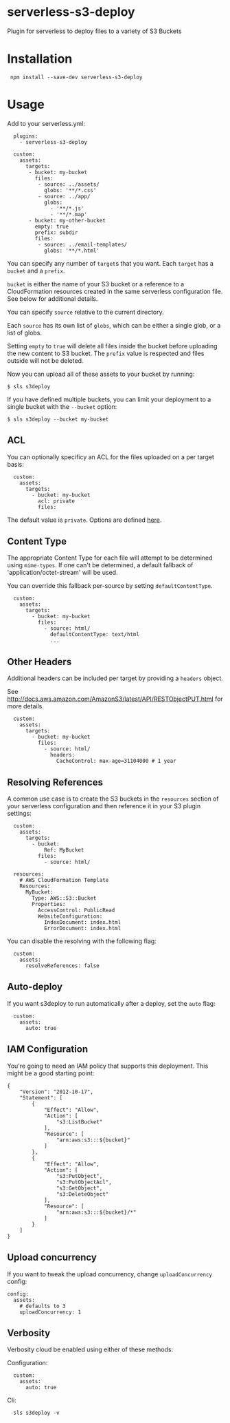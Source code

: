 # serverless-s3-deploy

Plugin for serverless to deploy files to a variety of S3 Buckets

# Installation

```
 npm install --save-dev serverless-s3-deploy
```

# Usage

Add to your serverless.yml:

```
  plugins:
    - serverless-s3-deploy

  custom:
    assets:
      targets:
       - bucket: my-bucket
         files:
          - source: ../assets/
            globs: '**/*.css'
          - source: ../app/
            globs:
              - '**/*.js'
              - '**/*.map'
       - bucket: my-other-bucket
         empty: true
         prefix: subdir
         files:
          - source: ../email-templates/
            globs: '**/*.html'
```

You can specify any number of `target`s that you want. Each `target` has a
`bucket` and a `prefix`.

`bucket` is either the name of your S3 bucket or a reference to a
CloudFormation resources created in the same serverless configuration file.
See below for additional details.

You can specify `source` relative to the current directory.

Each `source` has its own list of `globs`, which can be either a single glob,
or a list of globs.

Setting `empty` to `true` will delete all files inside the bucket before 
uploading the new content to S3 bucket. The `prefix` value is respected and 
files outside will not be deleted.

Now you can upload all of these assets to your bucket by running:

```
$ sls s3deploy
```

If you have defined multiple buckets, you can limit your deployment to
a single bucket with the `--bucket` option:

```
$ sls s3deploy --bucket my-bucket
```

## ACL

You can optionally specificy an ACL for the files uploaded on a per target
basis:

```
  custom:
    assets:
      targets:
        - bucket: my-bucket
          acl: private
          files:
```

The default value is `private`. Options are defined
[here](http://docs.aws.amazon.com/AmazonS3/latest/dev/acl-overview.html#canned-acl).

## Content Type

The appropriate Content Type for each file will attempt to be determined using
``mime-types``. If one can't be determined, a default fallback of
'application/octet-stream' will be used.

You can override this fallback per-source by setting ``defaultContentType``.

```
  custom:
    assets:
      targets:
        - bucket: my-bucket
          files:
            - source: html/
              defaultContentType: text/html
              ...
```

## Other Headers

Additional headers can be included per target by providing a ``headers`` object.

See http://docs.aws.amazon.com/AmazonS3/latest/API/RESTObjectPUT.html for more
details.

```
  custom:
    assets:
      targets:
        - bucket: my-bucket
          files:
            - source: html/
              headers:
                CacheControl: max-age=31104000 # 1 year
```

## Resolving References

A common use case is to create the S3 buckets in the `resources` section of
your serverless configuration and then reference it in your S3 plugin
settings:

```
  custom:
    assets:
      targets:
        - bucket:
            Ref: MyBucket
          files:
            - source: html/

  resources:
    # AWS CloudFormation Template
    Resources:
      MyBucket:
        Type: AWS::S3::Bucket
        Properties:
          AccessControl: PublicRead
          WebsiteConfiguration:
            IndexDocument: index.html
            ErrorDocument: index.html
```

You can disable the resolving with the following flag:
```
  custom:
    assets:
      resolveReferences: false
```

## Auto-deploy

If you want s3deploy to run automatically after a deploy, set the `auto` flag:

```
  custom:
    assets:
      auto: true
```

## IAM Configuration

You're going to need an IAM policy that supports this deployment. This might be
a good starting point:

```
{
    "Version": "2012-10-17",
    "Statement": [
        {
            "Effect": "Allow",
            "Action": [
                "s3:ListBucket"
            ],
            "Resource": [
                "arn:aws:s3:::${bucket}"
            ]
        },
        {
            "Effect": "Allow",
            "Action": [
                "s3:PutObject",
                "s3:PutObjectAcl",
                "s3:GetObject",
                "s3:DeleteObject"
            ],
            "Resource": [
                "arn:aws:s3:::${bucket}/*"
            ]
        }
    ]
}
```

## Upload concurrency

If you want to tweak the upload concurrency, change `uploadConcurrency` config:

```
config:
  assets:
    # defaults to 3
    uploadConcurrency: 1
```

## Verbosity

Verbosity cloud be enabled using either of these methods:

Configuration:

```
  custom:
    assets:
      auto: true
```

Cli:

```
  sls s3deploy -v
```
